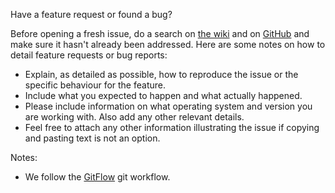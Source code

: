 Have a feature request or found a bug?

Before opening a fresh issue, do a search on [the wiki](http://robots.uc3m.es/index.php/TEO) and on [GitHub](https://github.com/roboticslab-uc3m/teo-openrave-models/issues?utf8=%E2%9C%93&q=is%3Aissue) and make sure it hasn't already been addressed. Here are some notes on how to detail feature requests or bug reports:
* Explain, as detailed as possible, how to reproduce the issue or the specific behaviour for the feature.
* Include what you expected to happen and what actually happened.
* Please include information on what operating system and version you are working with. Also add any other relevant details.
* Feel free to attach any other information illustrating the issue if copying and pasting text is not an option.

Notes:
* We follow the [GitFlow](https://www.atlassian.com/git/tutorials/comparing-workflows/gitflow-workflow/) git workflow.
